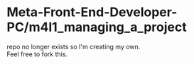 # Meta-Front-End-Developer-PC/m4l1_managing_a_project
repo no longer exists so I'm creating my own.<br />
Feel free to fork this.
